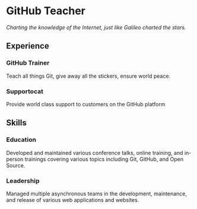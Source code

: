 # GitHub Teacher

_Charting the knowledge of the Internet, just like Galileo charted the stars._
<!--
  Note here: Learners -- yup, you found the error!
  Course maintainers -- leave the italics with * instead of _ for the error case.
-->

## Experience

### GitHub Trainer

Teach all things Git, give away all the stickers, ensure world peace.

### Supportocat

Provide world class support to customers on the GitHub platform

## Skills

### Education

Developed and maintained various conference talks, online training, and in-person trainings covering various topics including Git, GitHub, and Open Source.

### Leadership

Managed multiple asynchronous teams in the development, maintenance, and release of various web applications and websites.
